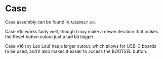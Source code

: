 # Case
Case assembly can be found in `ASSEMBLY.md`.

Case v15 works fairly well, though I may make a newer iteration that makes the Reset button cutout just a tad bit bigger

Case v16 (by Leo Lou) has a larger cutout, which allows for USB-C boards to be used, and it also makes it easier to access the BOOTSEL button.
